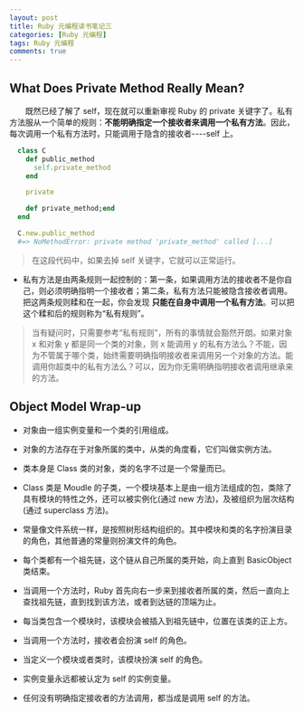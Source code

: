 ```yaml
---
layout: post
title: Ruby 元编程读书笔记三
categories: [Ruby 元编程]
tags: Ruby 元编程
comments: true
---
```


## What Does Private Method Really Mean?

&emsp;&emsp;既然已经了解了 self，现在就可以重新审视 Ruby 的 private 关键字了。私有方法服从一个简单的规则：**不能明确指定一个接收者来调用一个私有方法**。因此，每次调用一个私有方法时，只能调用于隐含的接收者----self 上。

```ruby
  class C
    def public_method
      self.private_method
    end

    private

    def private_method;end
  end

  C.new.public_method
  #=> NoMethodError: private method 'private_method' called [...]
```
>在这段代码中，如果去掉 self 关键字，它就可以正常运行。

* 私有方法是由两条规则一起控制的：第一条，如果调用方法的接收者不是你自己，则必须明确指明一个接收者；第二条，私有方法只能被隐含接收者调用。把这两条规则糅和在一起，你会发现 **只能在自身中调用一个私有方法**。可以把这个糅和后的规则称为“私有规则”。

>当有疑问时，只需要参考“私有规则”，所有的事情就会豁然开朗。如果对象 x 和对象 y 都是同一个类的对象，则 x 能调用 y 的私有方法么？不能，因为不管属于哪个类，始终需要明确指明接收者来调用另一个对象的方法。能调用你超类中的私有方法么？可以，因为你无需明确指明接收者调用继承来的方法。

## Object Model Wrap-up

* 对象由一组实例变量和一个类的引用组成。

* 对象的方法存在于对象所属的类中，从类的角度看，它们叫做实例方法。

* 类本身是 Class 类的对象，类的名字不过是一个常量而已。

* Class 类是 Moudle 的子类，一个模块基本上是由一组方法组成的包，类除了具有模块的特性之外，还可以被实例化(通过 new 方法)，及被组织为层次结构(通过 superclass 方法)。

* 常量像文件系统一样，是按照树形结构组织的。其中模块和类的名字扮演目录的角色，其他普通的常量则扮演文件的角色。

* 每个类都有一个祖先链，这个链从自己所属的类开始，向上直到 BasicObject 类结束。

* 当调用一个方法时，Ruby 首先向右一步来到接收者所属的类，然后一直向上查找祖先链，直到找到该方法，或者到达链的顶端为止。

* 每当类包含一个模块时，该模块会被插入到祖先链中，位置在该类的正上方。

* 当调用一个方法时，接收者会扮演 self 的角色。

* 当定义一个模块或者类时，该模块扮演 self 的角色。

* 实例变量永远都被认定为 self 的实例变量。

* 任何没有明确指定接收者的方法调用，都当成是调用 self 的方法。
